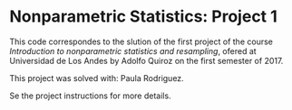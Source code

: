 # Nonparametric Statistics: Project 1

This code correspondes to the slution of the first project of the course *Introduction to nonparametric statistics and resampling*, ofered at Universidad de Los Andes by Adolfo Quiroz on the first semester of 2017.

This project was solved with: Paula Rodriguez.

Se the project instructions for more details.
